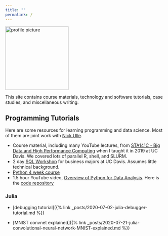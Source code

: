```yaml
---
title: ""
permalink: /
---
```


<img src="{% link img/profile.jpg %}" alt="profile picture" width="200"/>

This site contains course materials, technology and software tutorials, case studies, and miscellaneous writing.

## Programming Tutorials 

Here are some resources for learning programming and data science.
Most of them are joint work with [Nick Ulle](https://github.com/nick-ulle).

- Course material, including many YouTube lectures, from [STA141C - Big Data and High Performance Computing](https://github.com/clarkfitzg/sta141c-winter19) when I taught it in 2019 at UC Davis.
    We covered lots of parallel R, shell, and SLURM.
- 2 day [SQL Workshop](http://anson.ucdavis.edu/~clarkf/sql/) for business majors at UC Davis.
    Assumes little technical background.
- [Python 4 week course](https://github.com/nick-ulle/2015-python)
- 1.5 hour YouTube video, [Overview of Python for Data Analysis](https://www.youtube.com/watch?v=sxcUKfZSbb4).
    Here is the [code repository](https://github.com/clarkfitzg/python_april_2017)

### Julia 

- [debugging tutorial]({% link _posts/2020-07-02-julia-debugger-tutorial.md %})

- [MNIST convnet explained]({% link _posts/2020-07-21-julia-convolutional-neural-network-MNIST-explained.md %})
